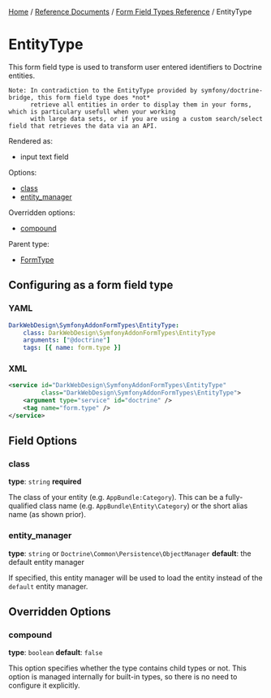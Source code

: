 [Home](../../../index.md) /
[Reference Documents](../../index.md) /
[Form Field Types Reference](index.md) /
EntityType

# EntityType

This form field type is used to transform user entered identifiers to Doctrine entities.

```text
Note: In contradiction to the EntityType provided by symfony/doctrine-bridge, this form field type does *not*
      retrieve all entities in order to display them in your forms, which is particulary usefull when your working
      with large data sets, or if you are using a custom search/select field that retrieves the data via an API.
```

Rendered as:

* input text field

Options:

* [class](#class)
* [entity_manager](#entity_manager)

Overridden options:

* [compound](#compound)

Parent type:

* [FormType](http://symfony.com/doc/3.3/reference/forms/types/form.html)

## Configuring as a form field type

### YAML

```yml
DarkWebDesign\SymfonyAddonFormTypes\EntityType:
    class: DarkWebDesign\SymfonyAddonFormTypes\EntityType
    arguments: ["@doctrine"]
    tags: [{ name: form.type }]
```

### XML

```xml
<service id="DarkWebDesign\SymfonyAddonFormTypes\EntityType"
         class="DarkWebDesign\SymfonyAddonFormTypes\EntityType">
    <argument type="service" id="doctrine" />
    <tag name="form.type" />
</service>
```

## Field Options

### class

**type**: `string` **required**

The class of your entity (e.g. `AppBundle:Category`). This can be a fully-qualified class name (e.g. `AppBundle\Entity\Category`)
or the short alias name (as shown prior).

### entity_manager

**type**: `string` or `Doctrine\Common\Persistence\ObjectManager` **default**: the default entity manager

If specified, this entity manager will be used to load the entity instead of the `default` entity manager.

## Overridden Options

### compound

**type**: `boolean` **default**: `false`

This option specifies whether the type contains child types or not. This option is managed internally for built-in types, so there
is no need to configure it explicitly.
